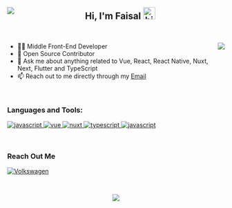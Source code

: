 <!-- 1. BANNER -->

<!-- 2. HERO - TITLE -->
<h2 align="center" width="100%">
  <a href="https://github.com/fhlevi">
    <img align="left" src="https://komarev.com/ghpvc/?username=fhlevi&style=for-the-badge">
  </a>
  Hi, I'm Faisal <img src="https://user-images.githubusercontent.com/1303154/88677602-1635ba80-d120-11ea-84d8-d263ba5fc3c0.gif" width="28px" height="28px" alt="hi">
</h2>

<br>

<!-- 3. CONTENT -->
<!-- Intro: Provide a brief introduction about yourself, your background, and your interests. You can also mention your main programming languages or technologies that you specialize in. -->
<!-- 3.1 Intro -->
<p>
  
<img src="https://github-readme-stats.vercel.app/api?username=fhlevi&count_private=true&show_icons=true&theme=vision-friendly-dark&hide_border=true&hide=stars"  align="right">
<ul>
  <li>👨‍💻 Middle Front-End Developer</li>
<!--   <li>🥈 Top-Rated Freelancer On <a href="https://www.upwork.com/freelancers/~014b38a24567af03b5" target="_blank">Upwork</a></li> -->
  <li>📖 Open Source Contributor</li>
  <li>💬 Ask me about anything related to Vue, React, React Native, Nuxt, Next, Flutter and TypeScript</li>
  <li>📫 Reach out to me directly through my <a href="mailto:fhlevi2804@gmail.com">Email</a></li>
</ul>
</p>


<!-- 3.2. Features -->
<!-- - Examples - Vue, Tailwind, PHP (Laravel + WP)
- Senario sat !!!
Volkwagen - https://volkswagenauto.az/
Travel - https://amburan.com/
Atria - https://www.atriaseniorliving.com/
My Features: Highlight your key skills, expertise, or unique qualities that make you stand out. You can mention specific programming languages, frameworks, tools, or technologies you are proficient in. It's a good idea to include badges or icons representing these skills. -->


<!-- 3. What To Do
Directus CONTRIBUTOR
What To Do: Explain how others can engage with your repository or project. This section can include instructions on how to install, configure, and run your project. You can also provide examples or code snippets to demonstrate usage. -->

<br>

<!-- 4. SKILLSET -->
<div>
<!--   <div>
    <h3 >Top Projects:</h3>
    <p>
      <a href="https://volkswagenauto.az" target="_blank" style="margin-right: 10px;">
        <img src="https://img.shields.io/badge/Baku-volkswagen-151F5D?&style=for-the-badge&logo=volkswagen&logoColor=white" alt="Volkswagen" />
      </a>
      <a href="https://www.atriaseniorliving.com/" target="_blank">
        <img src="https://img.shields.io/badge/-Atria-46661D?&style=for-the-badge&&logoColor=white" alt="Volkswagen" />
      </a>
    </p>
  </div> -->

  <div>
    <h3>Languages and Tools:</h3>
    <p>
    <!-- JavaScript -->
      <a href="https://developer.mozilla.org/en-US/docs/Web/JavaScript" target="_blank">
        <img src="https://img.shields.io/badge/-Javascript-F0DB4F?style=for-the-badge&labelColor=black&logo=javascript&logoColor=F0DB4F" alt="javascript" />
      </a>
      <!-- Vue -->
      <a href="https://vuejs.org/guide/introduction.html" target="_blank">
        <img src="https://img.shields.io/badge/-Vue-4FC08D?style=for-the-badge&labelColor=black&logo=vue.js&logoColor=4FC08D" alt="vue" />
      </a>
      <!-- Nuxt -->
      <a href="https://nuxt.com/" target="_blank">
        <img src="https://img.shields.io/badge/-Nuxt-00DC82?style=for-the-badge&labelColor=black&logo=nuxt.js&logoColor=00DC82" alt="nuxt" />
      </a>
      <!-- TypeScript -->
      <a href="https://www.typescriptlang.org/docs/handbook/intro.html" target="_blank">
        <img src="https://img.shields.io/badge/-Typescript-3178C6?style=for-the-badge&labelColor=black&logo=TypeScript&logoColor=3178C6" alt="typescript" />
      </a>
      <!-- Node -->
      <a href="https://nodejs.org/en" target="_blank">
        <img src="https://img.shields.io/badge/-Nodejs-3C873A?style=for-the-badge&labelColor=black&logo=node.js&logoColor=3C873A" alt="javascript" />
      </a>
    </p>
  </div>
</div>

<!-- <br> -->

<!-- 5.STATS -->
<!-- <table>
  <tr>
    <th align="center">
      <img src="https://github-readme-stats.vercel.app/api/top-langs?username=suleymanali&layout=donut&show_icons=true&locale=en&theme=vision-friendly-dark&hide_border=true" alt="suleymanali" />
    </th> 
    <<th align="center">
      <img src="https://github-readme-streak-stats.herokuapp.com/?user=suleymanali&theme=vision-friendly-dark&hide_border=true" alt="suleymanali" />
    </th>   
  </tr>
  <tr> 
    <td align="center">
      <a href="https://github.com/SuleymanAli/directus" target="_blank">
        <img src="https://github-readme-stats.vercel.app/api/pin/?username=suleymanali&repo=directus&show_icons=true&theme=vision-friendly-dark&hide_border=true">
      </a>
    </td> 
    <td align="center">
      <img src="https://github-readme-stats.vercel.app/api?username=suleymanali&show_icons=true&theme=vision-friendly-dark&hide_border=true&hide=stars" >
    </td>
  </tr> 
  <tr>
    <td colspan="2">
      <img src="https://github-readme-activity-graph.cyclic.app/graph?username=suleymanali&bg_color=000000&line=ffb812&area=true&color=8135fc&hide_border=true&hide_title=true" target="_blank">
    </td>
  </tr> 
</table> -->

<br>
<!-- 
// Codewars
7ky - 3 point
4kyu - 32 pount
 -->
<!-- 6.ACTIONS -->
<!-- Call To Action: Encourage users to take action, such as contributing to your project, providing feedback, or reaching out for collaboration opportunities. You can also provide links to your social media profiles or a personal website. -->
<h3>
  Reach Out Me
</h3>
<p>
<!--   <a href="https://twitter.com/SuleymanAli76" target="_blank">
    <img alt="Twitter" src="https://img.shields.io/badge/twitter-1DA1F2.svg?&style=for-the-badge&logo=twitter&logoColor=white" />
  </a> -->
<!--   <a href="https://discordapp.com/users/1103268210930896896" target="_blank">
    <img alt="LinkedIn" src="https://img.shields.io/badge/Discord-5865F2?&style=for-the-badge&logo=discord&logoColor=white" />
  </a> -->
  <a href=https://www.linkedin.com/in/fhlevi" target="_blank">
    <img alt="Volkswagen" src="https://img.shields.io/badge/Linkedin-0A66C2.svg?&style=for-the-badge&logo=linkedin&logoColor=white" />
  </a>
</p>
<br>
<p align="center">
  <img src="https://capsule-render.vercel.app/api?type=waving&color=gradient&height=60&section=footer"/>
</p>

<!-- 5. Bottom -->
<!-- </p>
<p align="center"><img src="https://github.com/thmsgbrt/thmsgbrt/workflows/README%20build/badge.svg" /> <img alt="Stars" src="https://img.shields.io/github/stars/thmsgbrt/thmsgbrt?style=flat-square&labelColor=343b41"/> <img alt="Forks" src="https://img.shields.io/github/forks/thmsgbrt/thmsgbrt?style=flat-square&labelColor=343b41"/></p> -->

